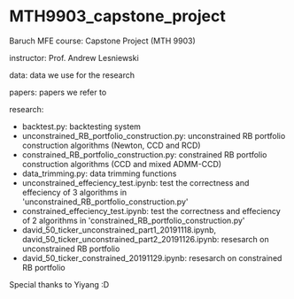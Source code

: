 # MTH9903_capstone_project
Baruch MFE course: Capstone Project (MTH 9903)

instructor: Prof. Andrew Lesniewski

data: data we use for the research

papers: papers we refer to

research:

* backtest.py: backtesting system
* unconstrained_RB_portfolio_construction.py: unconstrained RB portfolio construction algorithms (Newton, CCD and RCD)
* constrained_RB_portfolio_construction.py: constrained RB portfolio construction algorithms (CCD and mixed ADMM-CCD)
* data_trimming.py: data trimming functions
* unconstrained_effeciency_test.ipynb: test the correctness and effeciency of 3 algorithms in 'unconstrained_RB_portfolio_construction.py'
* constrained_effeciency_test.ipynb: test the correctness and effeciency of 2 algorithms in 'constrained_RB_portfolio_construction.py'
* david_50_ticker_unconstrained_part1_20191118.ipynb, david_50_ticker_unconstrained_part2_20191126.ipynb: resesarch on unconstrained RB portfolio
* david_50_ticker_constrained_20191129.ipynb: resesarch on constrained RB portfolio

Special thanks to Yiyang :D

